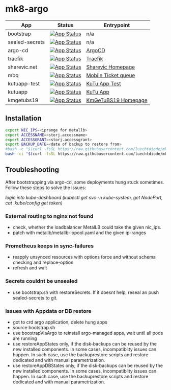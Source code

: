 # mk8-argo

|App|Status|Entrypoint|
|---|------|----------|
|bootstrap|[![App Status](https://argo.interpolar.ch/api/badge?name=bootstrap&revision=true)](https://argo.interpolar.ch/applications/bootstrap)|n/a|
|sealed-secrets|[![App Status](https://argo.interpolar.ch/api/badge?name=sealed-secrets&revision=true)](https://argo.interpolar.ch/applications/sealed-secrets)|n/a|
|argo-cd|[![App Status](https://argo.interpolar.ch/api/badge?name=argocd&revision=true)](https://argo.interpolar.ch/applications/argocd)|[ArgoCD](https://argo.interpolar.ch/)|
|traefik|[![App Status](https://argo.interpolar.ch/api/badge?name=traefik&revision=true)](https://argo.interpolar.ch/applications/traefik)|[Traefik](https://traefik.interpolar.ch/)|
|sharevic.net|[![App Status](https://argo.interpolar.ch/api/badge?name=sharevic&revision=true)](https://argo.interpolar.ch/applications/sharevic)|[Sharevic Homepage](https://www.sharevic.net/)|
|mbq|[![App Status](https://argo.interpolar.ch/api/badge?name=mbq&revision=true)](https://argo.interpolar.ch/applications/mbq)|[Mobile Ticket queue](https://mbq.sharevic.net/)|
|kutuapp-test|[![App Status](https://argo.interpolar.ch/api/badge?name=kutuapp-test&revision=true)](https://argo.interpolar.ch/applications/kutuapp-test)|[KuTu App Test](https://kutuapp-test.sharevic.net/)|
|kutuapp|[![App Status](https://argo.interpolar.ch/api/badge?name=kutuapp&revision=true)](https://argo.interpolar.ch/applications/kutuapp)|[KuTu App](https://kutuapp.sharevic.net/)|
|kmgetubs19|[![App Status](https://argo.interpolar.ch/api/badge?name=kmgetubs19&revision=true)](https://argo.interpolar.ch/applications/kmgetubs19)|[KmGeTuBS19 Homepage](https://kmgetubs19.sharevic.net/)|

## Installation
```bash
export NIC_IPS=<iprange for metallb>
export ACCESSNAME=<storj.accessname>
export ACCESSGRANT=<storj.accessgrant>
export BACKUP_DATE=<date of backup to restore from>
#bash -c "$(curl -fsSL https://raw.githubusercontent.com/luechtdiode/mk8-argo/master/setup.sh)"
bash -ci "$(curl -fsSL https://raw.githubusercontent.com/luechtdiode/mk8-argo/mk8-126/setup.sh)"
```

## Troubleshooting
After bootstrapping via argo-cd, some deployments hung stuck sometimes.
Follow these steps to solve the issues:

_login into kube-dashboard (kubectl get svc -n kube-system, get NodePort, cat .kube/config get token)_

### External routing to nginx not found
* check, whether the loadbalancer MetalLB could take the given nic_ips.
* patch with metallb/metallb-ippool.yaml and the given ip-ranges

### Prometheus keeps in sync-failures
* reapply unsynced resources with options force and without schema checking and replace-option
* refresh and wait

### Secrets couldnt be unsealed
* use bootstrap.sh with restoreSecrets. If it doesnt help, reseal an push sealed-secrets to git.

### Issues with Appdata or DB restore
* got to crd argo application, delete hung apps
* source bootstrap.sh
* use boostrapViaArgo to reinstall argo-managed apps, wait until all pods are running
* use restoreAppStates only, if the disk-backups can be reused by the new installed components. In some cases, incompatiblity issues can happen. In such case, use the backuprestore scripts and restore dedicated and with manual parametrization.
* use restoreAppDBStates only, if the disk-backups can be reused by the new installed components. In some cases, incompatiblity issues can happen. In such case, use the backuprestore scripts and restore dedicated and with manual parametrization.
